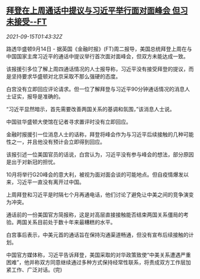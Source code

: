 <!--1631671262000-->
[拜登在上周通话中提议与习近平举行面对面峰会 但习未接受--FT](https://cn.reuters.com/article/xi-biden-face-talk-0915-idCNKBS2GB05A)
------

<div><i>2021-09-15T01:43:32Z</i></div><p>路透华盛顿9月14日 - 据英国《金融时报》(FT)周二报导，美国总统拜登上周在与中国国家主席习近平的通话中提议举行首次面对面峰会，但双方未能达成一致。</p><p>该报援引多位了解上周四通话情况的人士报导称，习近平没有接受拜登的提议，而是坚持要求华盛顿对北京采取不那么强硬的态度。</p><p>白宫没有立即回应评论请求。但一位了解拜登与习近平90分钟通话情况的消息人士证实，报导是准确的。</p><p>“习近平显然暗示，首先需要改善两国关系的基调和氛围，”该消息人士说。</p><p>中国驻华盛顿大使馆在记者寻求置评时没有立即回应。</p><p>金融时报援引一位消息人士的话称，拜登将峰会作为与习近平后续接触的几种可能性之一，并且他没有预计会立即得到回应。</p><p>该报引述一位美国官员的话说，白宫认为，习近平没有参与峰会的想法，部分原因是出于对新冠的担忧。</p><p>10月将举行G20峰会的意大利，被视为面对面会谈的可能地点。但自疫情爆发以来，习近平一直没有离开过中国。</p><p>上周拜登和习近平是时隔七个月再通电话，他们讨论了避免让中美之间的竞争演变为冲突。</p><p>通话前的一份美国官方简报称，这是对高层直接接触能否结束两国关系僵局的考验。两国关系目前处于数十年来最糟糕的水平。</p><p>白宫事后表示，中美元首的通话旨在保持沟通渠道畅通，但没有宣布后续接触的计划。</p><p>中国官方媒体称，习近平告诉拜登，美国采取的对华政策致使“中美关系遭遇严重困难”，他并称双方同意继续通过多种方式保持经常性联系，将责成双方工作层加紧工作、广泛对话。(完)</p>
